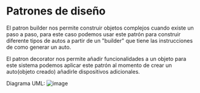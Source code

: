 # Patrones de diseño
El patron builder nos permite construir objetos complejos cuando 
existe un paso a paso, para este caso podemos usar este patrón para 
construir diferente tipos de autos a partir de un "builder" que tiene 
las instrucciones de como generar un auto.

El patron decorator nos permite añadir funcionalidades a un objeto para este 
sistema podemos aplicar este patrón al momento de crear un auto(objeto creado) 
añadirle dispositivos adicionales.

Diagrama UML: 
![image](https://user-images.githubusercontent.com/70599635/125886165-e7109ab4-e2dd-4cd5-9100-c756e84184ee.png)

